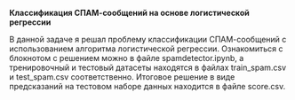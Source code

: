 **Классификация СПАМ-сообщений на основе логистической регрессии**

В данной задаче я решал проблему классификации СПАМ-сообщений с использованием алгоритма логистической регрессии. Ознакомиться с блокнотом с решением можно в файле spamdetector.ipynb, а тренировочный и тестовый датасеты находятся в файлах train_spam.csv и test_spam.csv соответственно. Итоговое решение в виде предсказаний на тестовом наборе данных находится в файле score.csv.
